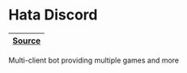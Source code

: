[hata-discord source]: https://github.com/RascalTwo/hata-code-jam/tree/rascaltwo/team-maple

# Hata Discord

| [Source][hata-discord source] |
| - |

Multi-client bot providing multiple games and more
